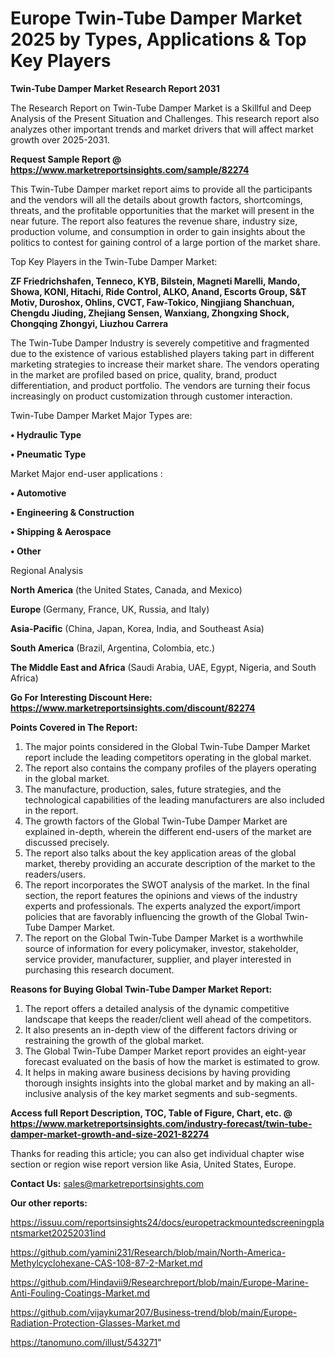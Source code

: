 # Europe Twin-Tube Damper Market 2025 by Types, Applications & Top Key Players

<strong>Twin-Tube Damper Market Research Report 2031</strong>

The Research Report on Twin-Tube Damper Market is a Skillful and Deep Analysis of the Present Situation and Challenges. This research report also analyzes other important trends and market drivers that will affect market growth over 2025-2031.

<strong>Request Sample Report @ <a href=https://www.marketreportsinsights.com/sample/82274>https://www.marketreportsinsights.com/sample/82274</a></strong>

This Twin-Tube Damper market report aims to provide all the participants and the vendors will all the details about growth factors, shortcomings, threats, and the profitable opportunities that the market will present in the near future. The report also features the revenue share, industry size, production volume, and consumption in order to gain insights about the politics to contest for gaining control of a large portion of the market share.

Top Key Players in the Twin-Tube Damper Market:

<strong>ZF Friedrichshafen, Tenneco, KYB, Bilstein, Magneti Marelli, Mando, Showa, KONI, Hitachi, Ride Control, ALKO, Anand, Escorts Group, S&T Motiv, Duroshox, Ohlins, CVCT, Faw-Tokico, Ningjiang Shanchuan, Chengdu Jiuding, Zhejiang Sensen, Wanxiang, Zhongxing Shock, Chongqing Zhongyi, Liuzhou Carrera</strong>

The Twin-Tube Damper Industry is severely competitive and fragmented due to the existence of various established players taking part in different marketing strategies to increase their market share. The vendors operating in the market are profiled based on price, quality, brand, product differentiation, and product portfolio. The vendors are turning their focus increasingly on product customization through customer interaction.

Twin-Tube Damper Market Major Types are:

<strong>• Hydraulic Type

• Pneumatic Type</strong>

Market Major end-user applications :

<strong>• Automotive

• Engineering & Construction

• Shipping & Aerospace

• Other</strong>

Regional Analysis

</u><strong><b>North America</b></strong> (the United States, Canada, and Mexico)

<strong><b>Europe </b></strong>(Germany, France, UK, Russia, and Italy)

<strong><b>Asia-Pacific</b></strong> (China, Japan, Korea, India, and Southeast Asia)

<strong><b>South America</b></strong> (Brazil, Argentina, Colombia, etc.)

<strong><b>The Middle East and Africa</b></strong> (Saudi Arabia, UAE, Egypt, Nigeria, and South Africa)

<strong>Go For Interesting Discount Here: <a href=https://www.marketreportsinsights.com/discount/82274>https://www.marketreportsinsights.com/discount/82274</a></strong>

<strong>Points Covered in The Report:</strong>
<ol>
  <li>The major points considered in the Global Twin-Tube Damper Market report include the leading competitors operating in the global market.</li>
  <li>The report also contains the company profiles of the players operating in the global market.</li>
  <li>The manufacture, production, sales, future strategies, and the technological capabilities of the leading manufacturers are also included in the report.</li>
  <li>The growth factors of the Global Twin-Tube Damper Market are explained in-depth, wherein the different end-users of the market are discussed precisely.</li>
  <li>The report also talks about the key application areas of the global market, thereby providing an accurate description of the market to the readers/users.</li>
  <li>The report incorporates the SWOT analysis of the market. In the final section, the report features the opinions and views of the industry experts and professionals. The experts analyzed the export/import policies that are favorably influencing the growth of the Global Twin-Tube Damper Market.</li>
  <li>The report on the Global Twin-Tube Damper Market is a worthwhile source of information for every policymaker, investor, stakeholder, service provider, manufacturer, supplier, and player interested in purchasing this research document.</li>
</ol>
<strong>Reasons for Buying Global Twin-Tube Damper Market Report:</strong>

<ol>
  <li>The report offers a detailed analysis of the dynamic competitive landscape that keeps the reader/client well ahead of the competitors.</li>
  <li>It also presents an in-depth view of the different factors driving or restraining the growth of the global market.</li>
  <li>The Global Twin-Tube Damper Market report provides an eight-year forecast evaluated on the basis of how the market is estimated to grow.</li>
  <li>It helps in making aware business decisions by having providing thorough insights insights into the global market and by making an all-inclusive analysis of the key market segments and sub-segments.</li>
</ol>
<strong>Access full Report Description, TOC, Table of Figure, Chart, etc. @ <a href=https://www.marketreportsinsights.com/industry-forecast/twin-tube-damper-market-growth-and-size-2021-82274>https://www.marketreportsinsights.com/industry-forecast/twin-tube-damper-market-growth-and-size-2021-82274</a></strong>


Thanks for reading this article; you can also get individual chapter wise section or region wise report version like Asia, United States, Europe.

<strong>Contact Us:</strong>
sales@marketreportsinsights.com

<strong>Our other reports:</strong>

<a href=https://issuu.com/reportsinsights24/docs/europetrackmountedscreeningplantsmarket20252031ind>https://issuu.com/reportsinsights24/docs/europetrackmountedscreeningplantsmarket20252031ind</a>

<a href=https://github.com/yamini231/Research/blob/main/North-America-Methylcyclohexane-CAS-108-87-2-Market.md>https://github.com/yamini231/Research/blob/main/North-America-Methylcyclohexane-CAS-108-87-2-Market.md</a>

<a href=https://github.com/Hindavii9/Researchreport/blob/main/Europe-Marine-Anti-Fouling-Coatings-Market.md>https://github.com/Hindavii9/Researchreport/blob/main/Europe-Marine-Anti-Fouling-Coatings-Market.md</a>

<a href=https://github.com/vijaykumar207/Business-trend/blob/main/Europe-Radiation-Protection-Glasses-Market.md>https://github.com/vijaykumar207/Business-trend/blob/main/Europe-Radiation-Protection-Glasses-Market.md</a>

<a href=https://tanomuno.com/illust/543271>https://tanomuno.com/illust/543271</a>"
